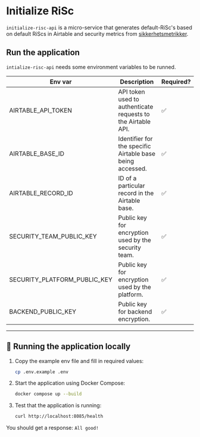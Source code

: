# Initialize RiSc
`initialize-risc-api` is a micro-service that generates default-RiSc's based on default RiScs in Airtable and security metrics from [sikkerhetsmetrikker](https://github.com/kartverket/sikkerhetsmetrikker).

## Run the application
`intialize-risc-api` needs some environment variables to be runned.

| Env var                        | Description                                                                 | Required? |
|-------------------------------|-----------------------------------------------------------------------------|-----------|
| AIRTABLE_API_TOKEN            | API token used to authenticate requests to the Airtable API.               | ✅         |
| AIRTABLE_BASE_ID              | Identifier for the specific Airtable base being accessed.                  | ✅         |
| AIRTABLE_RECORD_ID            | ID of a particular record in the Airtable base.                            | ✅         |
| SECURITY_TEAM_PUBLIC_KEY      | Public key for encryption used by the security team.                       | ✅         |
| SECURITY_PLATFORM_PUBLIC_KEY  | Public key for encryption used by the platform.                            | ✅         |
| BACKEND_PUBLIC_KEY            | Public key for backend encryption.                                         | ✅         |

---

## 🧪 Running the application locally

1. Copy the example env file and fill in required values:

   ```bash
   cp .env.example .env
   ```


2. Start the application using Docker Compose:

   ```bash
   docker compose up --build
   ```

3. Test that the application is running:

   ```bash
   curl http://localhost:8085/health
   ```


You should get a response: `All good!`
